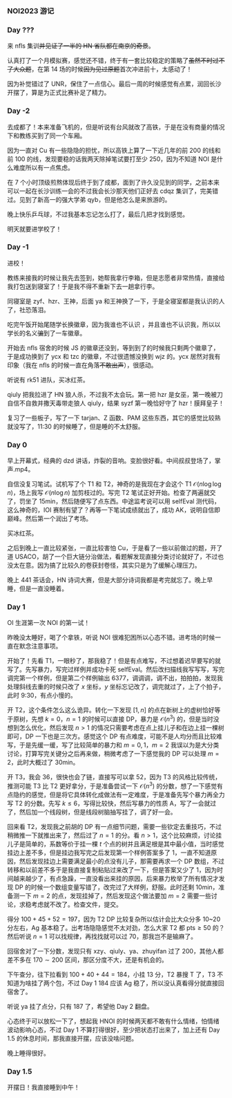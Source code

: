 ### NOI2023 游记

### Day ???

来 nfls 集训~~并见证了一半的 HN 省队都在南京的奇景~~。

认真打了一个月模拟赛，感觉还不错，终于有一套比较稳定的策略了~~虽然不时过不了大众题~~，在第 14 场的时候~~因为见过原题~~首次冲进前十，太感动了！

因为补觉错过了 UNR，保住了一点信心。最后一周的时候感觉有点累，润回长沙开摆了，算是为正式比赛补足了精力。

### Day -2

去成都了！本来准备飞机的，但是听说有台风就改了高铁，于是在没有商量的情况下和教练买到了同一个车厢。

因为一直对 Cu 有一些隐隐的担忧，所以高铁上算了一下近几年的前 200 的线和前 100 的线，发现要稳的话我两天除掉笔试要打至少 250，因为不知道 NOI 是什么难度所以有一点焦虑。

在 7 个小时顶级煎熬体现后终于到了成都，面到了许久没见到的同学，之前本来可以一起在长沙训练一会的不过我会长沙那天他们正好去 cdqz 集训了，完美错过。见到了新高一的强大学弟 qyb，但是他怎么是来旅游的。

晚上快乐乒乓球，不过我基本忘记怎么打了，最后几把才找到感觉。

明天就要进学校了！

### Day -1

进校！

教练来接我的时候让我先去签到，她帮我拿行李箱，但是志愿者非常热情，直接给我打包送到寝室了！于是我不得不重新下去一趟拿行李。

同寝室是 zyf、hzr、王神，后面 ya 和王神换了一下，于是全寝室都是我认识的人了，社恐落泪。

吃完午饭开始尾随学长换徽章，因为我谁也不认识 ，并且谁也不认识我，所以以学长的名义~~骗~~到了一车徽章。

开始去 nfls 宿舍的时候 JS 的徽章还没到，等到到了的时候我只剩两个徽章了，于是成功换到了 ycx 和 tzc 的徽章，不过很遗憾没换到 wjz 的。ycx 居然对我有印象（我在 nfls 的时候一直在角落~~不敢出声~~），很感动。

听说有 rk51 进队，买冰红茶。

qiuly 把我拉进了 HN 狼人杀，不过我不太会玩。第一把 hzr 是女巫，第一晚被刀自信不自救并撒天毒带走狼人 qiuly，结果 syzf 第一晚恰好守了 hzr！膜拜皇子！

复习了一些板子，写了一下 tarjan、Z 函数、PAM 这些东西，其它的感觉比较熟就没写了，11:30 的时候睡了，但是睡的不太舒服。

### Day 0

早上开幕式，经典的 dzd 讲话，炸裂的音响。变脸很好看。中间叔叔登场了，掌声.mp4。

自信没复习笔试。试机写了个 T1 和 T2，神奇的是我现在才会这个 T1 $\mathcal{O}(n\log\log n)$，场上我写 $\mathcal{O}(n\log n)$ 加剪枝过的。写完 T2 笔试正好开始。检查了两遍就交了，罚坐了 15min，然后随便写了点东西。中途监考说可以用 selfEval 测代码，这么神奇的，IOI 赛制有望了？再等一下笔试成绩就出了，成功 AK，说明自信即巅峰。然后第一个润出了考场。

买冰红茶。

之后到晚上一直比较紧张，一直比较害怕 Cu，于是看了一些以前做过的题，开了道 USACO，胡了一个巨大链分治做法，看题解发现直接分类讨论就好了，不过也没太在意。因为搞了比较久的卷获封卷怪，其实只是为了缓解心理压力。

晚上 441 茶话会，HN 诗词大赛，但是大部分诗词我都是考完就忘了。晚上早睡，但是一直没睡着。

### Day 1

OI 生涯第一次 NOI 的第一试！

昨晚没太睡好，喝了个拿铁，听说 NOI 很难犯困所以心态不错。进考场的时候一直在默念注意事项。

开始了！先看 T1，一眼秒了，那我稳了！但是有点难写，不过想着迟早要写的就写了。先写暴力，写完过样例并成功卡死 selfEval。然后改扫描线我写写写，写完调完第一个样例，但是第二个样例输出 6377，调调调，调不出，拍拍拍，发现我处理斜线去重的时候只改了 $x$ 坐标，$y$ 坐标忘记改了，调完就过了，上了个拍子，此时 9:30，有点小慢的。

开 T2，这个条件怎么这么诡异。转化一下发现 $[1,n]$ 的点在新树上的虚树恰好等于原树，先想 $k=0$，$n=1$ 的时候可以直接 DP，暴力是 $\mathcal{O}(n^3)$ 的，但是当时没想到怎么优化，然后发现 $n>1$ 的情况只需要考虑在点上挂儿子和在边上挂一棵树即可，DP 一下也是三次方。感觉这个 DP 有点难度，可能不是人均分而且比较难写，于是先缓一缓，写了比较简单的暴力和 $m=0,1$，$m=2$ 我误以为是大分类讨论，打算写完关键分之后再来做，稍微考虑了一下感觉我的 DP 可以处理 $m=2$，此时大概过了 30min。

开 T3，我会 36，很快也会了链，直接写可以拿 52，因为 T3 的风格比较传统，推测可能 T3 比 T2 更好拿分，于是准备尝试一下 $\mathcal{O}(n^3)$ 的分数，想了一下感觉有点隐约的感觉，但是将它具体转化成做法有一定难度，于是准备先写个暴力再全力写 T2 的分数。先写 $k\leq 6$，写得比较快，然后写暴力的性质 A，写了一会就过了，然后加一个线段树，但是线段树脑抽写挂了，调了好一会。

回来看 T2，发现我之前胡的 DP 有一点细节问题，需要一些钦定去重技巧，不过稍微推一下就推出来了，然后过了 $n=1$ 的分。看 $n>1$，这个比较麻烦，讨论挂儿子是简单的，系数等价于挂一棵 $t$ 个点的树并且满足根是其中最小值，当时感觉挂边上差不多，但是挂边我写完之后发现第一个样例答案多了 $1$，一直不知道原因，然后发现挂边上需要满足最小的点没有儿子，那需要再求一个 DP 数组，不过转移和以前差不多于是我直接复制粘贴过来改了一下，但是答案又少了 $1$，因为时间越来越少了，有点急躁，一直没看出来挂的原因，后来暴力枚举了所有情况才发现 DP 的时候一个数组变量写错了，改完过了大样例，舒服。此时还剩 10min，准备测一下 $m=2$ 的点，发现挂掉了，然后发现这个做法要加 $m=2$ 需要一些讨论，求稳考虑就不改了。检查文件，提交。

得分 $100+45+52=197$，因为 T2 DP 比较复杂所以估计会比大众分多 10~20 分左右，Ag 基本稳了。出考场隐隐感觉不太对劲，怎么大家 T2 都 $\text{pts}\geq 50$ 的？然后听说 $n=1$ 可以找规律，再找找就可以过 $70$，那我岂不是输麻了。

回宿舍对了一下分数，发现只有 xzy、qiuly、ya、zhuyifan 过了 $200$，其他人都差不多在 $170\sim 200$ 区间，那区分度不大，还是有机会的。

下午查分，往下拉看到 $100+40+44=184$，小挂 $13$ 分，T2 暴搜 T 了，T3 不知道为啥挂了两个包，不过 Day 1 $184$ 应该 Ag 稳了，所以没认真看得分就直接回宿舍了。

听说 ya 挂了点分，只有 $187$ 了，希望他 Day 2 翻盘。

心态终于可以放松一下了，想起我 HNOI 的时候两天都不敢有什么情绪，怕情绪波动影响心态，不过 Day 1 不算打得很好，至少把状态打出来了，加上还有 Day 1.5 的休息时间，那我直接开摆，应该没啥问题。

晚上睡得很好。

### Day 1.5

开摆日！我直接睡到中午！

